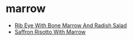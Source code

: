 # marrow

 * [Rib Eye With Bone Marrow And Radish Salad](index/r/rib-eye-with-bone-marrow-and-radish-salad-56390117.json)
 * [Saffron Risotto With Marrow](index/s/saffron-risotto-with-marrow-236965.json)
